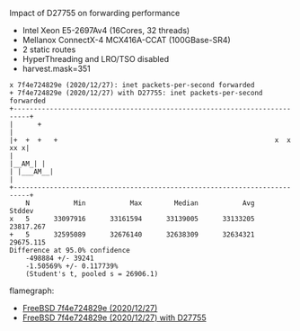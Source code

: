 Impact of D27755 on forwarding performance
  - Intel Xeon E5-2697Av4 (16Cores, 32 threads)
  - Mellanox ConnectX-4 MCX416A-CCAT (100GBase-SR4)
  - 2 static routes
  - HyperThreading and LRO/TSO disabled
  - harvest.mask=351

```
x 7f4e724829e (2020/12/27): inet packets-per-second forwarded
+ 7f4e724829e (2020/12/27) with D27755: inet packets-per-second forwarded
+--------------------------------------------------------------------------+
|      +                                                                   |
|+  +  +   +                                                      x  x xx x|
|                                                                  |__AM_| |
| |___AM__|                                                                |
+--------------------------------------------------------------------------+
    N           Min           Max        Median           Avg        Stddev
x   5      33097916      33161594      33139005      33133205     23817.267
+   5      32595089      32676140      32638309      32634321     29675.115
Difference at 95.0% confidence
	-498884 +/- 39241
	-1.50569% +/- 0.117739%
	(Student's t, pooled s = 26906.1)
```

flamegraph:
  - [FreeBSD 7f4e724829e (2020/12/27)](bench.7f4e724829e_20201227.pmc.svg)
  - [FreeBSD 7f4e724829e (2020/12/27) with D27755](bench.7f4e724829e_20201227_D27755NOPRINTF.pmc.svg)
